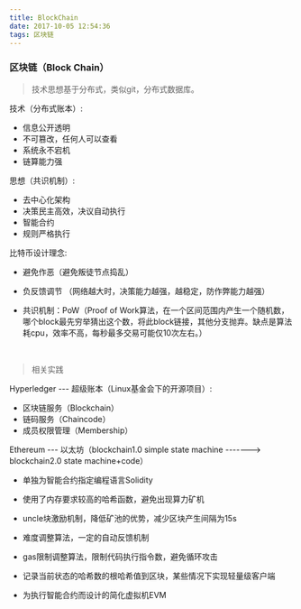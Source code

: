 ```yaml
---
title: BlockChain
date: 2017-10-05 12:54:36
tags: 区块链
---
```


### 区块链（Block Chain）

> 技术思想基于分布式，类似git，分布式数据库。

技术（分布式账本）:

* 信息公开透明
* 不可篡改，任何人可以查看
* 系统永不宕机
* 链算能力强

思想（共识机制）:

* 去中心化架构
* 决策民主高效，决议自动执行
* 智能合约
* 规则严格执行



比特币设计理念:

* 避免作恶（避免叛徒节点捣乱）

* 负反馈调节 （网络越大时，决策能力越强，越稳定，防作弊能力越强）

* 共识机制：PoW（Proof of Work算法，在一个区间范围内产生一个随机数，哪个block最先穷举猜出这个数，将此block链接，其他分支抛弃。缺点是算法耗cpu，效率不高，每秒最多交易可能仅10次左右。）

  ​

> 相关实践

Hyperledger --- 超级账本（Linux基金会下的开源项目）:

* 区块链服务（Blockchain）
* 链码服务（Chaincode）
* 成员权限管理（Membership）

Ethereum --- 以太坊（blockchain1.0 simple state machine -------> blockchain2.0 state machine+code）

* 单独为智能合约指定编程语言Solidity

* 使用了内存要求较高的哈希函数，避免出现算力矿机

* uncle块激励机制，降低矿池的优势，减少区块产生间隔为15s

* 难度调整算法，一定的自动反馈机制

* gas限制调整算法，限制代码执行指令数，避免循环攻击

* 记录当前状态的哈希数的根哈希值到区块，某些情况下实现轻量级客户端

* 为执行智能合约而设计的简化虚拟机EVM

  ​
